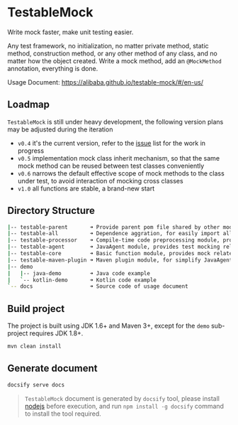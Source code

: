 # TestableMock

Write mock faster, make unit testing easier.

Any test framework, no initialization, no matter private method, static method, construction method, or any other method of any class, and no matter how the object created.
Write a mock method, add an `@MockMethod` annotation, everything is done.

Usage Document: https://alibaba.github.io/testable-mock/#/en-us/

## Loadmap

`TestableMock` is still under heavy development, the following version plans may be adjusted during the iteration

- `v0.4` it's the current version, refer to the [issue](https://github.com/alibaba/testable-mock/issues) list for the work in progress
- `v0.5` implementation mock class inherit mechanism, so that the same mock method can be reused between test classes conveniently
- `v0.6` narrows the default effective scope of mock methods to the class under test, to avoid interaction of mocking cross classes
- `v1.0` all functions are stable, a brand-new start

## Directory Structure

```bash
|-- testable-parent       ➜ Provide parent pom file shared by other modules
|-- testable-all          ➜ Dependence aggration, for easily import all modules at once
|-- testable-processor    ➜ Compile-time code preprocessing module, provides test assist functions
|-- testable-agent        ➜ JavaAgent module, provides test mocking related functions
|-- testable-core         ➜ Basic function module, provides mock related class and annotation
|-- testable-maven-plugin ➜ Maven plugin module, for simplify JavaAgent injection
|-- demo
|   |-- java-demo         ➜ Java code example
|   `-- kotlin-demo       ➜ Kotlin code example
`-- docs                  ➜ Source code of usage document
```

## Build project

The project is built using JDK 1.6+ and Maven 3+, except for the `demo` sub-project requires JDK 1.8+.

```bash
mvn clean install
```

## Generate document

```bash
docsify serve docs
```

> `TestableMock` document is generated by `docsify` tool, please install [nodejs](https://nodejs.org/en/download/) before execution, and run `npm install -g docsify` command to install the tool required.
